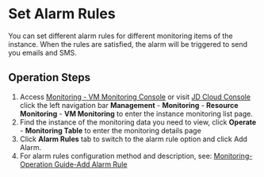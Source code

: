 # Set Alarm Rules
You can set different alarm rules for different monitoring items of the instance. When the rules are satisfied, the alarm will be triggered to send you emails and SMS.

## Operation Steps
1. Access [Monitoring - VM Monitoring Console](https://cms-console.jdcloud.com/serverMonitor) or visit [JD Cloud Console](https://console.jdcloud.com/) click the left navigation bar **Management** - **Monitoring** - **Resource Monitoring** - **VM Monitoring** to enter the instance monitoring list page.
2. Find the instance of the monitoring data you need to view, click **Operate** - **Monitoring Table** to enter the monitoring details page
3. Click **Alarm Rules** tab to switch to the alarm rule option and click Add Alarm.
4. For alarm rules configuration method and description, see: [Monitoring-Operation Guide-Add Alarm Rule](https://docs.jdcloud.com/en/monitoring/add-rule)

